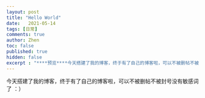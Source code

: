 ```yaml
---
layout: post
title: "Hello World"
date:   2021-05-14
tags: [日常]
comments: true
author: Zhen
toc: false
published: true
hidden: false
excerpt : "****预览****今天搭建了我的博客，终于有了自己的博客啦，可以不被删帖不被封号没有敏感词了 ：）"
---
```

今天搭建了我的博客，终于有了自己的博客啦，可以不被删帖不被封号没有敏感词了 ：）
<!--stackedit_data:
eyJoaXN0b3J5IjpbODA5ODE0NjUwLC04NDgzNDMyMjNdfQ==
-->